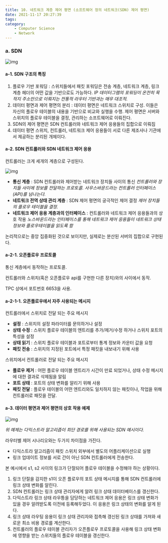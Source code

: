 ```yaml
---
title: 10. 네트워크 계층 제어 평면 (소프트웨어 정의 네트워크(SDN) 제어 평면)
date: 2021-11-17 20:27:39
tags:
category:
    - Computer Science
    - Network
---
```


### **a. SDN**



![img](https://blog.kakaocdn.net/dn/0nizF/btq66UTqdea/DkIcbDEFGG5MioXq782Uv0/img.png)



#### **a-1. SDN 구조의 특징**

1. 플로우 기반 포워딩 : 스위치들에서 패킷 포워딩은 전송 계층, 네트워크 계층, 링크 계층 헤더의 어떤 값을 기반으로도 가능하다.
   *IP 데이터그램의 포워딩이 온전히 목적지 주소만으로 이뤄지는 전통적 라우터 기반과는 매우 대조적.*
2. 데이터 평면과 제어 평면의 분리 : 데이터 평면은 네트워크 스위치로 구성. 이들은 자신의 플로우 테이블의 내용을 기반으로 비교와 실행을 수행. 제어 평면은 서버와 스위치의 플로우 테이블을 결정, 관리하는 소프트웨어로 이뤄진다.
3. SDN의 제어 평면은 SDN 컨트롤러와 네트워크 제어 응용들의 집합으로 이뤄짐
4. 데이터 평면 스위치, 컨트롤러, 네트워크 제어 응용들이 서로 다른 제조사나 기관에서 제공하는 분리된 개체이다.

#### **a-2. SDN 컨트롤러와 SDN 네트워크 제어 응용**

컨트롤러는 크게 세개의 계층으로 구성된다.



![img](https://blog.kakaocdn.net/dn/F9nsq/btq666M7wQP/Ef2G26NlDTkeBOnCzGAD50/img.png)



- **통신 계층** : SDN 컨트롤러와 제어받는 네트워크 장치들 사이의 통신
  *컨트롤러와 장치들 사이에 정보를 전달하는 프로토콜.
  사우스바운드라는 컨트롤러 인터페이스(API)를 넘나는다.*
- **네트워크 전역 상태 관리 계층** : SDN 제어 평면의 궁극적인 제어 결정
  *제어 장치들의 플로우 테이블을 결정.*
- **네트워크 제어 응용 계층과의 인터페이스** : 컨트롤러와 네트워크 제어 응용들과의 상호 작용
  *노스바운드라는 인터페이스를 통해 네트워크 제어 응용들이 네트워크 상태 정보와 플로우테이블을 읽도록 함*

논리적으로는 중앙 집중화된 것으로 보이지만, 실제로는 분산된 서버의 집합으로 구현된다.

 

#### **a-2-1. 오픈플로우 프로토콜**

통신 계층에서 동작하는 프로토콜.

컨트롤러와 스위치(혹은 오픈플로우 api를 구현한 다른 장치)와의 사이에서 동작.

TPC 상에서 포트번호 6653을 사용.

 

#### **a-2-1-1. 오픈플로우에서 자주 사용되는 메시지**

컨트롤러에서 스위치로 전달 되는 주요 메시지

- **설정** : 스위치의 설정 파라미터를 문의하거나 설정
- **상태 수정** : 스위치 플로우 테이블의 엔트리를 추가/제거/수정 하거나 스위치 포트의 특성을 설정
- **상태 읽기** : 스위치 플로우 테이블과 포트로부터 통계 정보와 카운터 값을 요청
- **패킷 전송** : 스위치의 지정된 포트에서 특정 패킷을 내보내기 위해 사용

스위치에서 컨트롤러로 전달 되는 주요 메시지

- **플로우 제거** : 어떤 플로우 테이블 엔트리가 시간이 만료 되었거나, 상태 수정 메시지에 대한 결과로 삭제됨을 알림
- **포트 상태** : 포트의 상태 변화를 알리기 위해 사용
- **패킷 전달** : 플로우 테이블의 어떤 엔트리와도 일치하지 않는 패킷이나, 작업을 위해 컨트롤러로 패킷을 전달.

#### **a-3. 데이터 평면과 제어 평면의 상호 작용 예제**



![img](https://blog.kakaocdn.net/dn/bopcvw/btq67Nmf3ri/jTTymo2gKKkWkRdqsArL11/img.png)



*위 예제는 다익스트라 알고리즘이 최단 경로를 위해 사용되는 SDN 예시이다.*

 

라우터별 제어 시나리오와는 두가지 차이점을 가진다.

- 다익스트라 알고리즘이 패킷 스위치 외부에서 별도의 어플리케이션으로 실행
- 링크 업데이트 정보를 서로 간이 아닌 SDN 컨트롤러에게 전송한다.

본 예시에서 s1, s2 사이의 링크가 단절되어 플로우 테이블을 수정해야 하는 상황이다.

1. 링크 단절을 감지한 s1이 오픈 플로우의 포트 상태 메시지를 통해 SDN 컨트롤러에 링크 상태 변화를 알린다.
2. SDN 컨트롤러는 링크 상태 관리자에게 알려 링크 상태 데이터베이스를 갱신한다.
3. 다익스트라 링크 상태 라우틍을 담당하는 네트워크 제어 응용은 링크 상태 변화가 있을 경우 알려받도록 이전에 등록해두었다. 이 응용은 링크 상태의 변화를 알게 된다.
4. 링크 상태 라우팅 응용이 링크 상태 관리자와 접촉해 갱신된 링크 상태를 가져와 새로운 최소 비용 경로를 계산한다.
5. 컨트롤러의 플로우 테이블 관리자가 오픈플로우 프로토콜을 사용해 링크 상태 변화에 영향을 받는 스위치들의 플로우 테이블을 갱신한다.
